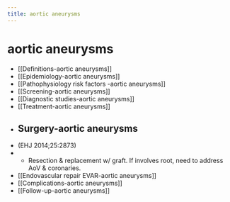 ```yaml
---
title: aortic aneurysms
---
```

# aortic aneurysms

- [[Definitions-aortic aneurysms]]
- [[Epidemiology-aortic aneurysms]]
- [[Pathophysiology  risk factors -aortic aneurysms]]
- [[Screening-aortic aneurysms]]
- [[Diagnostic studies-aortic aneurysms]]
- [[Treatment-aortic aneurysms]]
- ## Surgery-aortic aneurysms
- (EHJ 2014;25:2873)
- * Resection & replacement w/ graft. If involves root, need to address AoV & coronaries.
- [[Endovascular repair EVAR-aortic aneurysms]]
- [[Complications-aortic aneurysms]]
- [[Follow-up-aortic aneurysms]]
